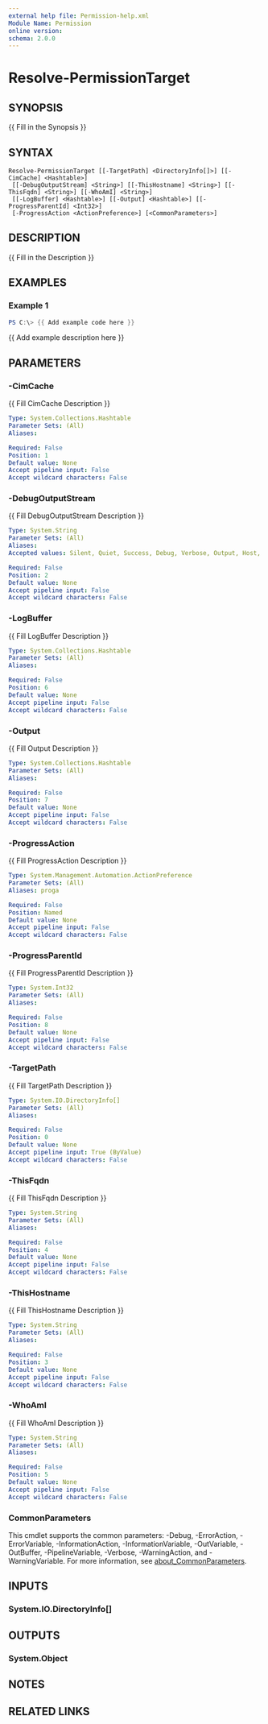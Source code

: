 ```yaml
---
external help file: Permission-help.xml
Module Name: Permission
online version:
schema: 2.0.0
---
```


# Resolve-PermissionTarget

## SYNOPSIS
{{ Fill in the Synopsis }}

## SYNTAX

```
Resolve-PermissionTarget [[-TargetPath] <DirectoryInfo[]>] [[-CimCache] <Hashtable>]
 [[-DebugOutputStream] <String>] [[-ThisHostname] <String>] [[-ThisFqdn] <String>] [[-WhoAmI] <String>]
 [[-LogBuffer] <Hashtable>] [[-Output] <Hashtable>] [[-ProgressParentId] <Int32>]
 [-ProgressAction <ActionPreference>] [<CommonParameters>]
```

## DESCRIPTION
{{ Fill in the Description }}

## EXAMPLES

### Example 1
```powershell
PS C:\> {{ Add example code here }}
```

{{ Add example description here }}

## PARAMETERS

### -CimCache
{{ Fill CimCache Description }}

```yaml
Type: System.Collections.Hashtable
Parameter Sets: (All)
Aliases:

Required: False
Position: 1
Default value: None
Accept pipeline input: False
Accept wildcard characters: False
```

### -DebugOutputStream
{{ Fill DebugOutputStream Description }}

```yaml
Type: System.String
Parameter Sets: (All)
Aliases:
Accepted values: Silent, Quiet, Success, Debug, Verbose, Output, Host, Warning, Error, Information, 

Required: False
Position: 2
Default value: None
Accept pipeline input: False
Accept wildcard characters: False
```

### -LogBuffer
{{ Fill LogBuffer Description }}

```yaml
Type: System.Collections.Hashtable
Parameter Sets: (All)
Aliases:

Required: False
Position: 6
Default value: None
Accept pipeline input: False
Accept wildcard characters: False
```

### -Output
{{ Fill Output Description }}

```yaml
Type: System.Collections.Hashtable
Parameter Sets: (All)
Aliases:

Required: False
Position: 7
Default value: None
Accept pipeline input: False
Accept wildcard characters: False
```

### -ProgressAction
{{ Fill ProgressAction Description }}

```yaml
Type: System.Management.Automation.ActionPreference
Parameter Sets: (All)
Aliases: proga

Required: False
Position: Named
Default value: None
Accept pipeline input: False
Accept wildcard characters: False
```

### -ProgressParentId
{{ Fill ProgressParentId Description }}

```yaml
Type: System.Int32
Parameter Sets: (All)
Aliases:

Required: False
Position: 8
Default value: None
Accept pipeline input: False
Accept wildcard characters: False
```

### -TargetPath
{{ Fill TargetPath Description }}

```yaml
Type: System.IO.DirectoryInfo[]
Parameter Sets: (All)
Aliases:

Required: False
Position: 0
Default value: None
Accept pipeline input: True (ByValue)
Accept wildcard characters: False
```

### -ThisFqdn
{{ Fill ThisFqdn Description }}

```yaml
Type: System.String
Parameter Sets: (All)
Aliases:

Required: False
Position: 4
Default value: None
Accept pipeline input: False
Accept wildcard characters: False
```

### -ThisHostname
{{ Fill ThisHostname Description }}

```yaml
Type: System.String
Parameter Sets: (All)
Aliases:

Required: False
Position: 3
Default value: None
Accept pipeline input: False
Accept wildcard characters: False
```

### -WhoAmI
{{ Fill WhoAmI Description }}

```yaml
Type: System.String
Parameter Sets: (All)
Aliases:

Required: False
Position: 5
Default value: None
Accept pipeline input: False
Accept wildcard characters: False
```

### CommonParameters
This cmdlet supports the common parameters: -Debug, -ErrorAction, -ErrorVariable, -InformationAction, -InformationVariable, -OutVariable, -OutBuffer, -PipelineVariable, -Verbose, -WarningAction, and -WarningVariable. For more information, see [about_CommonParameters](http://go.microsoft.com/fwlink/?LinkID=113216).

## INPUTS

### System.IO.DirectoryInfo[]

## OUTPUTS

### System.Object
## NOTES

## RELATED LINKS
